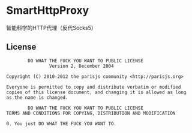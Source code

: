 SmartHttpProxy
==============

智能科学的HTTP代理（反代Socks5）

## License

            DO WHAT THE FUCK YOU WANT TO PUBLIC LICENSE
                    Version 2, December 2004

    Copyright (C) 2010-2012 the parisjs community <http://parisjs.org>

    Everyone is permitted to copy and distribute verbatim or modified
    copies of this license document, and changing it is allowed as long
    as the name is changed.

            DO WHAT THE FUCK YOU WANT TO PUBLIC LICENSE
    TERMS AND CONDITIONS FOR COPYING, DISTRIBUTION AND MODIFICATION

    0. You just DO WHAT THE FUCK YOU WANT TO.
